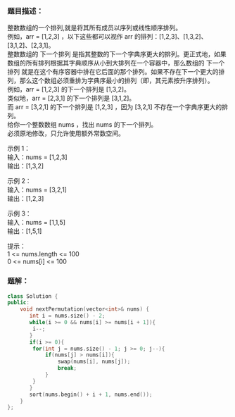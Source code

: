 ### 题目描述：
整数数组的一个排列,就是将其所有成员以序列或线性顺序排列。<br>
例如，arr = [1,2,3] ，以下这些都可以视作 arr 的排列：[1,2,3]、[1,3,2]、[3,1,2]、[2,3,1]。<br>
整数数组的 下一个排列 是指其整数的下一个字典序更大的排列。更正式地，如果数组的所有排列根据其字典顺序从小到大排列在一个容器中，那么数组的 下一个排列 就是在这个有序容器中排在它后面的那个排列。如果不存在下一个更大的排列，那么这个数组必须重排为字典序最小的排列（即，其元素按升序排列）。<br>
例如，arr = [1,2,3] 的下一个排列是 [1,3,2]。<br>
类似地，arr = [2,3,1] 的下一个排列是 [3,1,2]。<br>
而 arr = [3,2,1] 的下一个排列是 [1,2,3] ，因为 [3,2,1] 不存在一个字典序更大的排列。<br>
给你一个整数数组 nums ，找出 nums 的下一个排列。<br>
必须原地修改，只允许使用额外常数空间。

示例 1：<br>
输入：nums = [1,2,3]<br>
输出：[1,3,2]

示例 2：<br>
输入：nums = [3,2,1]<br>
输出：[1,2,3]

示例 3：<br>
输入：nums = [1,1,5]<br>
输出：[1,5,1]

提示：<br>
1 <= nums.length <= 100<br>
0 <= nums[i] <= 100

### 题解：
```c++
class Solution {
public:
    void nextPermutation(vector<int>& nums) {
       int i = nums.size() - 2;
       while(i >= 0 && nums[i] >= nums[i + 1]){
        i--;
       }
       if(i >= 0){
        for(int j = nums.size() - 1; j >= 0; j--){
            if(nums[j] > nums[i]){
                swap(nums[i], nums[j]);
                break;
            }
        }
       }
       sort(nums.begin() + i + 1, nums.end());
    }
};
```
